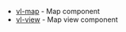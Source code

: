 * [vl-map](./vl-map "Map component") - Map component
* [vl-view](./vl-view "Map view component") - Map view component
